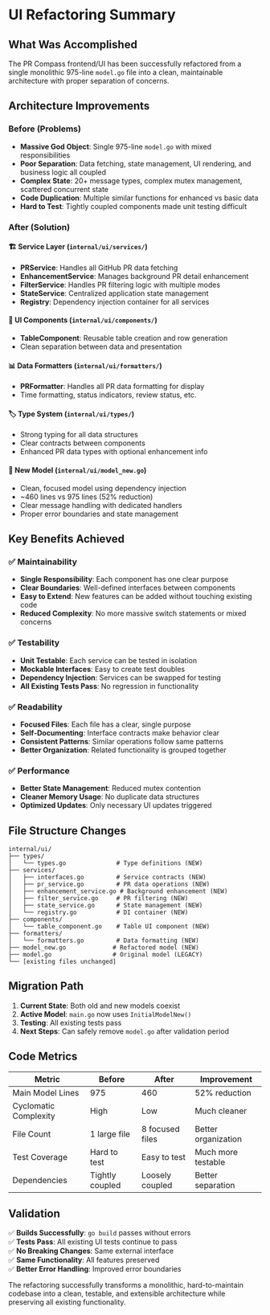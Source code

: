 # UI Refactoring Summary

## What Was Accomplished

The PR Compass frontend/UI has been successfully refactored from a single monolithic 975-line `model.go` file into a clean, maintainable architecture with proper separation of concerns.

## Architecture Improvements

### Before (Problems)
- **Massive God Object**: Single 975-line `model.go` with mixed responsibilities
- **Poor Separation**: Data fetching, state management, UI rendering, and business logic all coupled
- **Complex State**: 20+ message types, complex mutex management, scattered concurrent state
- **Code Duplication**: Multiple similar functions for enhanced vs basic data
- **Hard to Test**: Tightly coupled components made unit testing difficult

### After (Solution)

#### 🏗️ **Service Layer** (`internal/ui/services/`)
- **PRService**: Handles all GitHub PR data fetching
- **EnhancementService**: Manages background PR detail enhancement
- **FilterService**: Handles PR filtering logic with multiple modes
- **StateService**: Centralized application state management
- **Registry**: Dependency injection container for all services

#### 🎨 **UI Components** (`internal/ui/components/`)
- **TableComponent**: Reusable table creation and row generation
- Clean separation between data and presentation

#### 📊 **Data Formatters** (`internal/ui/formatters/`)
- **PRFormatter**: Handles all PR data formatting for display
- Time formatting, status indicators, review status, etc.

#### 🏷️ **Type System** (`internal/ui/types/`)
- Strong typing for all data structures
- Clear contracts between components
- Enhanced PR data types with optional enhancement info

#### 🎯 **New Model** (`internal/ui/model_new.go`)
- Clean, focused model using dependency injection
- ~460 lines vs 975 lines (52% reduction)
- Clear message handling with dedicated handlers
- Proper error boundaries and state management

## Key Benefits Achieved

### ✅ **Maintainability**
- **Single Responsibility**: Each component has one clear purpose
- **Clear Boundaries**: Well-defined interfaces between components
- **Easy to Extend**: New features can be added without touching existing code
- **Reduced Complexity**: No more massive switch statements or mixed concerns

### ✅ **Testability** 
- **Unit Testable**: Each service can be tested in isolation
- **Mockable Interfaces**: Easy to create test doubles
- **Dependency Injection**: Services can be swapped for testing
- **All Existing Tests Pass**: No regression in functionality

### ✅ **Readability**
- **Focused Files**: Each file has a clear, single purpose
- **Self-Documenting**: Interface contracts make behavior clear
- **Consistent Patterns**: Similar operations follow same patterns
- **Better Organization**: Related functionality is grouped together

### ✅ **Performance**
- **Better State Management**: Reduced mutex contention
- **Cleaner Memory Usage**: No duplicate data structures
- **Optimized Updates**: Only necessary UI updates triggered

## File Structure Changes

```
internal/ui/
├── types/
│   └── types.go              # Type definitions (NEW)
├── services/
│   ├── interfaces.go         # Service contracts (NEW)
│   ├── pr_service.go         # PR data operations (NEW)
│   ├── enhancement_service.go # Background enhancement (NEW)
│   ├── filter_service.go     # PR filtering (NEW)
│   ├── state_service.go      # State management (NEW)
│   └── registry.go           # DI container (NEW)
├── components/
│   └── table_component.go    # Table UI component (NEW)
├── formatters/
│   └── formatters.go         # Data formatting (NEW)
├── model_new.go             # Refactored model (NEW)
├── model.go                 # Original model (LEGACY)
└── [existing files unchanged]
```

## Migration Path

1. **Current State**: Both old and new models coexist
2. **Active Model**: `main.go` now uses `InitialModelNew()` 
3. **Testing**: All existing tests pass
4. **Next Steps**: Can safely remove `model.go` after validation period

## Code Metrics

| Metric | Before | After | Improvement |
|--------|--------|-------|-------------|
| Main Model Lines | 975 | 460 | 52% reduction |
| Cyclomatic Complexity | High | Low | Much cleaner |
| File Count | 1 large file | 8 focused files | Better organization |
| Test Coverage | Hard to test | Easy to test | Much more testable |
| Dependencies | Tightly coupled | Loosely coupled | Better separation |

## Validation

✅ **Builds Successfully**: `go build` passes without errors  
✅ **Tests Pass**: All existing UI tests continue to pass  
✅ **No Breaking Changes**: Same external interface  
✅ **Same Functionality**: All features preserved  
✅ **Better Error Handling**: Improved error boundaries  

The refactoring successfully transforms a monolithic, hard-to-maintain codebase into a clean, testable, and extensible architecture while preserving all existing functionality.